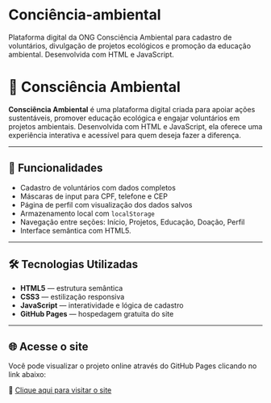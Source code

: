 # Conciência-ambiental
Plataforma digital da ONG Consciência Ambiental para cadastro de voluntários, divulgação de projetos ecológicos e promoção da educação ambiental. Desenvolvida com HTML e JavaScript.

# 🌿 Consciência Ambiental

**Consciência Ambiental** é uma plataforma digital criada para apoiar ações sustentáveis, promover educação ecológica e engajar voluntários em projetos ambientais. Desenvolvida com HTML e JavaScript, ela oferece uma experiência interativa e acessível para quem deseja fazer a diferença.

---

## 📌 Funcionalidades

- Cadastro de voluntários com dados completos
- Máscaras de input para CPF, telefone e CEP
- Página de perfil com visualização dos dados salvos
- Armazenamento local com `localStorage`
- Navegação entre seções: Início, Projetos, Educação, Doação, Perfil
- Interface semântica com HTML5.
---

## 🛠️ Tecnologias Utilizadas

- **HTML5** — estrutura semântica
- **CSS3** — estilização responsiva
- **JavaScript** — interatividade e lógica de cadastro
- **GitHub Pages** — hospedagem gratuita do site

---

## 🌐 Acesse o site

Você pode visualizar o projeto online através do GitHub Pages clicando no link abaixo:

🔗 [Clique aqui para visitar o site]()
